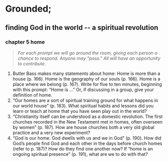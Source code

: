 # Grounded; 
## finding God in the world -- a spiritual revolution
### chapter 5 home 

> *For each prompt we will go around the room, giving each person a chance to respond. Anyone may "pass." All will have an opportunity to contribute.*

1. Butler Bass makes many statements about home: Home is more than a house (p. 166). Home is the geography of our souls (p. 166). Home is a place where we belong (p. 167). Write for five to ten minutes, beginning with this prompt: “Home is …” Or, if discussing in a group, give your definition of home. 
2. “Our homes are a sort of spiritual training ground for what happens in our world house” (p. 183). What spiritual habits and lessons did you learn or teach at home that you have seen play out in the world? 
3. “Christianity itself can be understood as a domestic revolution. The first churches recorded in the New Testament met in homes, often overseen by women” (p. 187). How are house churches both a very old global practice and a very new experiment? 
4. “God is our home. God dwells with us and we in God” (p. 190). How did God’s people find God and each other in the days before church homes (refer to p. 187)? How do they find one another now? If “home is an ongoing spiritual presence” (p. 191), what are we to do with that? 